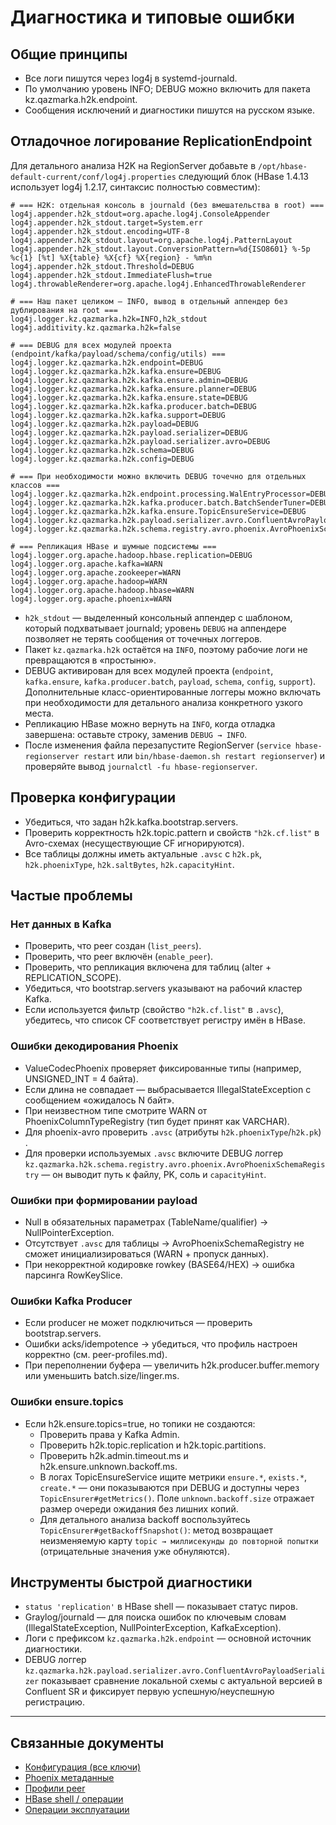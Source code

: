 

# Диагностика и типовые ошибки

## Общие принципы
- Все логи пишутся через log4j в systemd-journald.
- По умолчанию уровень INFO; DEBUG можно включить для пакета kz.qazmarka.h2k.endpoint.
- Сообщения исключений и диагностики пишутся на русском языке.

## Отладочное логирование ReplicationEndpoint
Для детального анализа H2K на RegionServer добавьте в `/opt/hbase-default-current/conf/log4j.properties`
следующий блок (HBase 1.4.13 использует log4j 1.2.17, синтаксис полностью совместим):

```properties
# === H2K: отдельная консоль в journald (без вмешательства в root) ===
log4j.appender.h2k_stdout=org.apache.log4j.ConsoleAppender
log4j.appender.h2k_stdout.target=System.err
log4j.appender.h2k_stdout.encoding=UTF-8
log4j.appender.h2k_stdout.layout=org.apache.log4j.PatternLayout
log4j.appender.h2k_stdout.layout.ConversionPattern=%d{ISO8601} %-5p %c{1} [%t] %X{table} %X{cf} %X{region} - %m%n
log4j.appender.h2k_stdout.Threshold=DEBUG
log4j.appender.h2k_stdout.ImmediateFlush=true
log4j.throwableRenderer=org.apache.log4j.EnhancedThrowableRenderer

# === Наш пакет целиком — INFO, вывод в отдельный аппендер без дублирования на root ===
log4j.logger.kz.qazmarka.h2k=INFO,h2k_stdout
log4j.additivity.kz.qazmarka.h2k=false

# === DEBUG для всех модулей проекта (endpoint/kafka/payload/schema/config/utils) ===
log4j.logger.kz.qazmarka.h2k.endpoint=DEBUG
log4j.logger.kz.qazmarka.h2k.kafka.ensure=DEBUG
log4j.logger.kz.qazmarka.h2k.kafka.ensure.admin=DEBUG
log4j.logger.kz.qazmarka.h2k.kafka.ensure.planner=DEBUG
log4j.logger.kz.qazmarka.h2k.kafka.ensure.state=DEBUG
log4j.logger.kz.qazmarka.h2k.kafka.producer.batch=DEBUG
log4j.logger.kz.qazmarka.h2k.kafka.support=DEBUG
log4j.logger.kz.qazmarka.h2k.payload=DEBUG
log4j.logger.kz.qazmarka.h2k.payload.serializer=DEBUG
log4j.logger.kz.qazmarka.h2k.payload.serializer.avro=DEBUG
log4j.logger.kz.qazmarka.h2k.schema=DEBUG
log4j.logger.kz.qazmarka.h2k.config=DEBUG

# === При необходимости можно включить DEBUG точечно для отдельных классов ===
log4j.logger.kz.qazmarka.h2k.endpoint.processing.WalEntryProcessor=DEBUG
log4j.logger.kz.qazmarka.h2k.kafka.producer.batch.BatchSenderTuner=DEBUG
log4j.logger.kz.qazmarka.h2k.kafka.ensure.TopicEnsureService=DEBUG
log4j.logger.kz.qazmarka.h2k.payload.serializer.avro.ConfluentAvroPayloadSerializer=DEBUG
log4j.logger.kz.qazmarka.h2k.schema.registry.avro.phoenix.AvroPhoenixSchemaRegistry=DEBUG

# === Репликация HBase и шумные подсистемы ===
log4j.logger.org.apache.hadoop.hbase.replication=DEBUG
log4j.logger.org.apache.kafka=WARN
log4j.logger.org.apache.zookeeper=WARN
log4j.logger.org.apache.hadoop=WARN
log4j.logger.org.apache.hadoop.hbase=WARN
log4j.logger.org.apache.phoenix=WARN
```

- `h2k_stdout` — выделенный консольный аппендер с шаблоном, который подхватывает journald; уровень `DEBUG`
  на аппендере позволяет не терять сообщения от точечных логгеров.
- Пакет `kz.qazmarka.h2k` остаётся на `INFO`, поэтому рабочие логи не превращаются в «простыню».
- DEBUG активирован для всех модулей проекта (`endpoint`, `kafka.ensure`, `kafka.producer.batch`, `payload`,
  `schema`, `config`, `support`). Дополнительные класс-ориентированные логгеры можно включать при необходимости
  для детального анализа конкретного узкого места.
- Репликацию HBase можно вернуть на `INFO`, когда отладка завершена: оставьте строку, заменив `DEBUG → INFO`.
- После изменения файла перезапустите RegionServer (`service hbase-regionserver restart` или
  `bin/hbase-daemon.sh restart regionserver`) и проверяйте вывод `journalctl -fu hbase-regionserver`.

## Проверка конфигурации
- Убедиться, что задан h2k.kafka.bootstrap.servers.
- Проверить корректность h2k.topic.pattern и свойств `"h2k.cf.list"` в Avro-схемах (несуществующие CF игнорируются).
- Все таблицы должны иметь актуальные `.avsc` с `h2k.pk`, `h2k.phoenixType`, `h2k.saltBytes`, `h2k.capacityHint`.

## Частые проблемы

### Нет данных в Kafka
- Проверить, что peer создан (`list_peers`).
- Проверить, что peer включён (`enable_peer`).
- Проверить, что репликация включена для таблиц (alter + REPLICATION_SCOPE).
- Убедиться, что bootstrap.servers указывают на рабочий кластер Kafka.
- Если используется фильтр (свойство `"h2k.cf.list"` в `.avsc`), убедитесь, что список CF соответствует регистру имён в HBase.

### Ошибки декодирования Phoenix
- ValueCodecPhoenix проверяет фиксированные типы (например, UNSIGNED_INT = 4 байта).
- Если длина не совпадает — выбрасывается IllegalStateException с сообщением «ожидалось N байт».
- При неизвестном типе смотрите WARN от PhoenixColumnTypeRegistry (тип будет принят как VARCHAR).
- Для phoenix-avro проверить `.avsc` (атрибуты `h2k.phoenixType`/`h2k.pk`) .
- Для проверки используемых `.avsc` включите DEBUG логгер `kz.qazmarka.h2k.schema.registry.avro.phoenix.AvroPhoenixSchemaRegistry` —
  он выводит путь к файлу, PK, соль и `capacityHint`.

### Ошибки при формировании payload
- Null в обязательных параметрах (TableName/qualifier) → NullPointerException.
- Отсутствует `.avsc` для таблицы → AvroPhoenixSchemaRegistry не сможет инициализироваться (WARN + пропуск данных).
- При некорректной кодировке rowkey (BASE64/HEX) → ошибка парсинга RowKeySlice.

### Ошибки Kafka Producer
- Если producer не может подключиться — проверить bootstrap.servers.
- Ошибки acks/idempotence → убедиться, что профиль настроен корректно (см. peer-profiles.md).
- При переполнении буфера — увеличить h2k.producer.buffer.memory или уменьшить batch.size/linger.ms.

### Ошибки ensure.topics
- Если h2k.ensure.topics=true, но топики не создаются:
  - Проверить права у Kafka Admin.
  - Проверить h2k.topic.replication и h2k.topic.partitions.
  - Проверить h2k.admin.timeout.ms и h2k.ensure.unknown.backoff.ms.
  - В логах TopicEnsureService ищите метрики `ensure.*`, `exists.*`, `create.*` — они показываются при DEBUG и
    доступны через `TopicEnsurer#getMetrics()`. Поле `unknown.backoff.size` отражает размер очереди ожидания без
    лишних копий.
  - Для детального анализа backoff воспользуйтесь `TopicEnsurer#getBackoffSnapshot()`: метод возвращает
    неизменяемую карту `topic → миллисекунды до повторной попытки` (отрицательные значения уже обнуляются).

## Инструменты быстрой диагностики
- `status 'replication'` в HBase shell — показывает статус пиров.
- Graylog/journald — для поиска ошибок по ключевым словам (IllegalStateException, NullPointerException, KafkaException).
- Логи с префиксом `kz.qazmarka.h2k.endpoint` — основной источник диагностики.
- DEBUG логгер `kz.qazmarka.h2k.payload.serializer.avro.ConfluentAvroPayloadSerializer` показывает сравнение
  локальной схемы с актуальной версией в Confluent SR и фиксирует первую успешную/неуспешную регистрацию.

---

## Связанные документы
- [Конфигурация (все ключи)](config.md)
- [Phoenix метаданные](phoenix.md)
- [Профили peer](peer-profiles.md)
- [HBase shell / операции](hbase.md)
- [Операции эксплуатации](operations.md)
